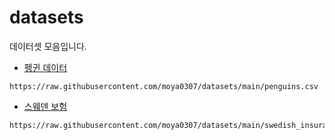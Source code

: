 # datasets
데이터셋 모음입니다.

- [펭귄 데이터](https://raw.githubusercontent.com/moya0307/datasets/main/penguins.csv)
```
https://raw.githubusercontent.com/moya0307/datasets/main/penguins.csv
```
- [스웨덴 보험](https://raw.githubusercontent.com/moya0307/datasets/main/swedish_insurance.csv)
```
https://raw.githubusercontent.com/moya0307/datasets/main/swedish_insurance.csv
```  
